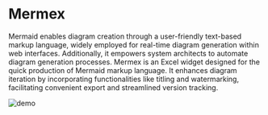 # Mermex

Mermaid enables diagram creation through a user-friendly text-based markup language, widely employed for real-time diagram generation within web interfaces. Additionally, it empowers system architects to automate diagram generation processes. Mermex is an Excel widget designed for the quick production of Mermaid markup language. It enhances diagram iteration by incorporating functionalities like titling and watermarking, facilitating convenient export and streamlined version tracking.

![demo](https://github.com/pgaljan/mermex/blob/main/mermex_demo.gif)

